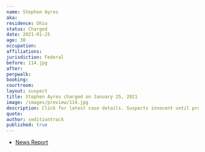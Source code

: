 ```yaml
---
name: Stephen Ayres
aka:
residence: Ohio
status: Charged
date: 2021-01-25
age: 38
occupation:
affiliations:
jurisdiction: Federal
before: 114.jpg
after:
perpwalk:
booking:
courtroom:
layout: suspect
title: Stephen Ayres charged on January 25, 2021
image: /images/preview/114.jpg
description: Click for latest case details. Suspects innocent until proven guilty.
quote:
author: seditiontrack
published: true
---
```


- [News Report](https://www.wfmj.com/story/43229774/warren-man-arrested-by-fbi-after-involvement-in-us-capitol-riots)
